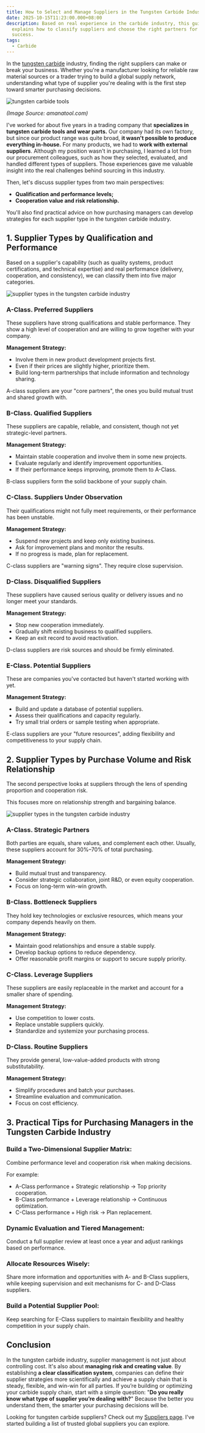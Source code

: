 ```yaml
---
title: How to Select and Manage Suppliers in the Tungsten Carbide Industry?
date: 2025-10-15T11:23:00.000+08:00
description: Based on real experience in the carbide industry, this guide
  explains how to classify suppliers and choose the right partners for long-term
  success.
tags:
  - Carbide
---
```

In the [tungsten carbide](https://www.mechcarbide.com/posts/what-is-tungsten-carbide/) industry, finding the right suppliers can make or break your business. Whether you're a manufacturer looking for reliable raw material sources or a trader trying to build a global supply network, understanding what type of supplier you're dealing with is the first step toward smarter purchasing decisions.

![tungsten carbide tools](/uploads/tungsten-vs-tungsten-carbide-blog-1.jpg "Tungsten Carbide Tools")

*(Image Source: amanatool.com)*

I've worked for about five years in a trading company that **specializes in tungsten carbide tools and wear parts.** Our company had its own factory, but since our product range was quite broad, **it wasn't possible to produce everything in-house.** For many products, we had to **work with external suppliers**. Although my position wasn't in purchasing, I learned a lot from our procurement colleagues, such as how they selected, evaluated, and handled different types of suppliers. Those experiences gave me valuable insight into the real challenges behind sourcing in this industry.

Then, let's discuss supplier types from two main perspectives:

* **Qualification and performance levels;**
* **Cooperation value and risk relationship.**

You'll also find practical advice on how purchasing managers can develop strategies for each supplier type in the tungsten carbide industry.

## 1. Supplier Types by Qualification and Performance

Based on a supplier's capability (such as quality systems, product certifications, and technical expertise) and real performance (delivery, cooperation, and consistency), we can classify them into five major categories.

![supplier types in the tungsten carbide industry](/uploads/suppliers-in-the-tungsten-carbide-industry-blog-1.png "Supplier Types in the Tungsten Carbide Industry")

### **A-Class. Preferred Suppliers**

These suppliers have strong qualifications and stable performance. They show a high level of cooperation and are willing to grow together with your company.

**Management Strategy:**

* Involve them in new product development projects first.
* Even if their prices are slightly higher, prioritize them.
* Build long-term partnerships that include information and technology sharing.

A-class suppliers are your "core partners", the ones you build mutual trust and shared growth with.

### B-Class. Qualified Suppliers

These suppliers are capable, reliable, and consistent, though not yet strategic-level partners.

**Management Strategy:**

* Maintain stable cooperation and involve them in some new projects.
* Evaluate regularly and identify improvement opportunities.
* If their performance keeps improving, promote them to A-Class.

B-class suppliers form the solid backbone of your supply chain.

### C-Class. Suppliers Under Observation

Their qualifications might not fully meet requirements, or their performance has been unstable.

**Management Strategy:**

* Suspend new projects and keep only existing business.
* Ask for improvement plans and monitor the results.
* If no progress is made, plan for replacement.

C-class suppliers are "warning signs". They require close supervision.

### D-Class. Disqualified Suppliers

These suppliers have caused serious quality or delivery issues and no longer meet your standards.

**Management Strategy:**

* Stop new cooperation immediately.
* Gradually shift existing business to qualified suppliers.
* Keep an exit record to avoid reactivation.

D-class suppliers are risk sources and should be firmly eliminated.

### E-Class. Potential Suppliers

These are companies you've contacted but haven't started working with yet.

**Management Strategy:**

* Build and update a database of potential suppliers.
* Assess their qualifications and capacity regularly.
* Try small trial orders or sample testing when appropriate.

E-class suppliers are your "future resources", adding flexibility and competitiveness to your supply chain.

## 2. Supplier Types by Purchase Volume and Risk Relationship

The second perspective looks at suppliers through the lens of spending proportion and cooperation risk.

This focuses more on relationship strength and bargaining balance.

![supplier types in the tungsten carbide industry](/uploads/suppliers-in-the-tungsten-carbide-industry-blog-2.png "Supplier Types in the Tungsten Carbide Industry")

### A-Class. Strategic Partners

Both parties are equals, share values, and complement each other. Usually, these suppliers account for 30%–70% of total purchasing.

**Management Strategy:**

* Build mutual trust and transparency.
* Consider strategic collaboration, joint R&D, or even equity cooperation.
* Focus on long-term win-win growth.

### B-Class. Bottleneck Suppliers

They hold key technologies or exclusive resources, which means your company depends heavily on them.

**Management Strategy:**

* Maintain good relationships and ensure a stable supply.
* Develop backup options to reduce dependency.
* Offer reasonable profit margins or support to secure supply priority.

### C-Class. Leverage Suppliers

These suppliers are easily replaceable in the market and account for a smaller share of spending.

**Management Strategy:**

* Use competition to lower costs.
* Replace unstable suppliers quickly.
* Standardize and systemize your purchasing process.

### D-Class. Routine Suppliers

They provide general, low-value-added products with strong substitutability.

**Management Strategy:**

* Simplify procedures and batch your purchases.
* Streamline evaluation and communication.
* Focus on cost efficiency.

## 3. Practical Tips for Purchasing Managers in the Tungsten Carbide Industry

### Build a Two-Dimensional Supplier Matrix:

Combine performance level and cooperation risk when making decisions.

For example:

* A-Class performance + Strategic relationship → Top priority cooperation.
* B-Class performance + Leverage relationship → Continuous optimization.
* C-Class performance + High risk → Plan replacement.

### Dynamic Evaluation and Tiered Management:

Conduct a full supplier review at least once a year and adjust rankings based on performance.

### Allocate Resources Wisely:

Share more information and opportunities with A- and B-Class suppliers, while keeping supervision and exit mechanisms for C- and D-Class suppliers.

### Build a Potential Supplier Pool:

Keep searching for E-Class suppliers to maintain flexibility and healthy competition in your supply chain.

## Conclusion

In the tungsten carbide industry, supplier management is not just about controlling cost. It's also about **managing risk and creating value**. By establishing **a clear classification system**, companies can define their supplier strategies more scientifically and achieve a supply chain that is steady, flexible, and win-win for all parties. If you’re building or optimizing your carbide supply chain, start with a simple question: "**Do you really know what type of supplier you’re dealing with?**" Because the better you understand them, the smarter your purchasing decisions will be.

Looking for tungsten carbide suppliers? Check out my [Suppliers page](https://www.mechcarbide.com/suppliers/). I've started building a list of trusted global suppliers you can explore.
